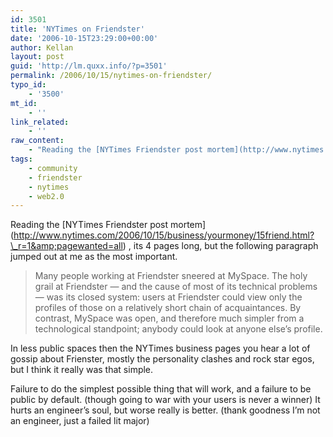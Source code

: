 ```yaml
---
id: 3501
title: 'NYTimes on Friendster'
date: '2006-10-15T23:29:00+00:00'
author: Kellan
layout: post
guid: 'http://lm.quxx.info/?p=3501'
permalink: /2006/10/15/nytimes-on-friendster/
typo_id:
    - '3500'
mt_id:
    - ''
link_related:
    - ''
raw_content:
    - "Reading the [NYTimes Friendster post mortem](http://www.nytimes.com/2006/10/15/business/yourmoney/15friend.html?_r=1&pagewanted=all) , its 4 pages long, but the following paragraph jumped out at me as the most important.\r\n\r\n> Many people working at Friendster sneered at MySpace. The holy grail at Friendster — and the cause of most of its technical problems — was its closed system: users at Friendster could view only the profiles of those on a relatively short chain of acquaintances. By contrast, MySpace was open, and therefore much simpler from a technological standpoint; anybody could look at anyone else’s profile.\r\n\r\nIn less public spaces then the NYTimes business pages you hear a lot of gossip about Frienster, mostly the personality clashes and rock star egos, but I think it really was that simple.\r\n\r\nFailure to do the simplest possible thing that will work, and a failure to be public by default.  (though going to war with your users is never a winner) It hurts an engineer\\'s soul, but worse really is better. (thank goodness I\\'m not an engineer, just a failed lit major)"
tags:
    - community
    - friendster
    - nytimes
    - web2.0
---
```


Reading the \[NYTimes Friendster post mortem\](http://www.nytimes.com/2006/10/15/business/yourmoney/15friend.html?\_r=1&amp;pagewanted=all) , its 4 pages long, but the following paragraph jumped out at me as the most important.

> Many people working at Friendster sneered at MySpace. The holy grail at Friendster — and the cause of most of its technical problems — was its closed system: users at Friendster could view only the profiles of those on a relatively short chain of acquaintances. By contrast, MySpace was open, and therefore much simpler from a technological standpoint; anybody could look at anyone else’s profile.

In less public spaces then the NYTimes business pages you hear a lot of gossip about Frienster, mostly the personality clashes and rock star egos, but I think it really was that simple.

Failure to do the simplest possible thing that will work, and a failure to be public by default. (though going to war with your users is never a winner) It hurts an engineer’s soul, but worse really is better. (thank goodness I’m not an engineer, just a failed lit major)
